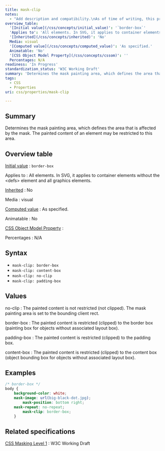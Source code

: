 ```yaml
---
title: mask-clip
notes:
  - "Add description and compatibility.\nAs of time of writing, this property is not yet implemented in most browsers."
overview_table:
  '[Initial value](/css/concepts/initial_value)': '`border-box`'
  'Applies to': 'All elements. In SVG, it applies to container elements without the \<defs\> element and all graphics elements.'
  '[Inherited](/css/concepts/inherited)': 'No'
  Media: visual
  '[Computed value](/css/concepts/computed_value)': 'As specified.'
  Animatable: 'No'
  '[CSS Object Model Property](/css/concepts/cssom)': ''
  Percentages: N/A
readiness: 'In Progress'
standardization_status: 'W3C Working Draft'
summary: 'Determines the mask painting area, which defines the area that is affected by the mask. The painted content of an element may be restricted to this area.'
tags:
  - CSS
  - Properties
uri: css/properties/mask-clip

---
```

## <span>Summary</span>

Determines the mask painting area, which defines the area that is affected by the mask. The painted content of an element may be restricted to this area.

## <span>Overview table</span>

[Initial value](/css/concepts/initial_value)
:   `border-box`

Applies to
:   All elements. In SVG, it applies to container elements without the \<defs\> element and all graphics elements.

[Inherited](/css/concepts/inherited)
:   No

Media
:   visual

[Computed value](/css/concepts/computed_value)
:   As specified.

Animatable
:   No

[CSS Object Model Property](/css/concepts/cssom)
:

Percentages
:   N/A

## <span>Syntax</span>

-   `mask-clip: border-box`
-   `mask-clip: content-box`
-   `mask-clip: no-clip`
-   `mask-clip: padding-box`

## <span>Values</span>

no-clip
:   The painted content is not restricted (not clipped). The mask painting area is set to the bounding client rect.

border-box
:   The painted content is restricted (clipped) to the border box (painting box for objects without associated layout box).

padding-box
:   The painted content is restricted (clipped) to the padding box.

content-box
:   The painted content is restricted (clipped) to the content box (object bounding box for objects without associated layout box).

## <span>Examples</span>

``` css
/* border-box */
body {
    background-color: white;
    mask-image: url(big-black-dot.jpg);
        mask-position: bottom right;
    mask-repeat: no-repeat;
        mask-clip: border-box;
    }
```

## <span>Related specifications</span>

[CSS Masking Level 1](http://www.w3.org/TR/css-masking/)
:   W3C Working Draft
